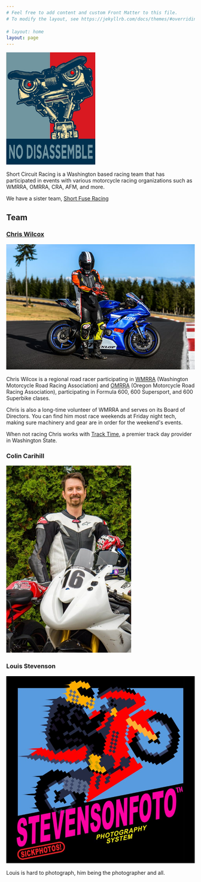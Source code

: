 ```yaml
---
# Feel free to add content and custom Front Matter to this file.
# To modify the layout, see https://jekyllrb.com/docs/themes/#overriding-theme-defaults

# layout: home
layout: page
---
```


<!-- ![](img/76825961-IMG_5971-cropped2.jpeg) -->
<!-- ![](/img/Short-Fuse-Racing-logo-left-bomb.png) -->
<img src="img/no-disassemble.png" height=300/>


Short Circuit Racing is a Washington based racing team that has participated in
 events with various motorcycle racing organizations such as WMRRA, OMRRA, CRA,
 AFM, and more.

We have a sister team, [Short Fuse Racing](https://shortfuseracing.com)

<!-- ![](/img/team-photo.jpg) -->


## Team

### [Chris Wilcox](https://chriswilcox.racing/)

![](/img/chris-2021-gearing-up.jpg)

Chris Wilcox is a regional road racer participating in [WMRRA](https://wmrra.com) (Washington Motorcycle Road Racing Association) and [OMRRA](https://omrra.com) (Oregon Motorcycle Road Racing Association), participating in Formula 600, 600 Supersport, and 600 Superbike clases.

Chris is also a long-time volunteer of WMRRA and serves on its Board of Directors. You can find him most race weekends at Friday night tech, making sure machinery and gear are in order for the weekend's events.

When not racing Chris works with [Track Time](https://tracktime.bike/), a premier track day provider in Washington State.

### Colin Carihill

<img src="/img/colin.jpg" height=500 />

### Louis Stevenson 

<img src="/img/stevensonfoto.jpg" height=500/>


Louis is hard to photograph, him being the photographer and all.


